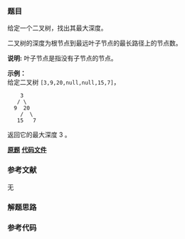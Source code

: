 ### 题目
给定一个二叉树，找出其最大深度。

二叉树的深度为根节点到最远叶子节点的最长路径上的节点数。

**说明:**  叶子节点是指没有子节点的节点。

**示例：**  
给定二叉树 `[3,9,20,null,null,15,7]`，

    
    
        3
       / \
      9  20
        /  \
       15   7

返回它的最大深度 3 。

 **[原题](https://leetcode-cn.com/problems/maximum-depth-of-binary-tree/)**    **[代码文件]()**


### 参考文献
无

### 解题思路




### 参考代码

```go


```




